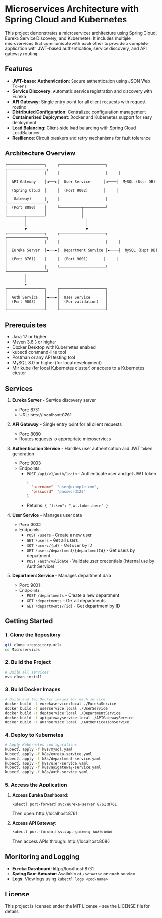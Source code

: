 # Microservices Architecture with Spring Cloud and Kubernetes

This project demonstrates a microservices architecture using Spring Cloud, Eureka Service Discovery, and Kubernetes. It includes multiple microservices that communicate with each other to provide a complete application with JWT-based authentication, service discovery, and API gateway routing.

## Features

- **JWT-based Authentication**: Secure authentication using JSON Web Tokens
- **Service Discovery**: Automatic service registration and discovery with Eureka
- **API Gateway**: Single entry point for all client requests with request routing
- **Distributed Configuration**: Centralized configuration management
- **Containerized Deployment**: Docker and Kubernetes support for easy deployment
- **Load Balancing**: Client-side load balancing with Spring Cloud LoadBalancer
- **Resilience**: Circuit breakers and retry mechanisms for fault tolerance

## Architecture Overview

```
┌─────────────────┐     ┌─────────────────────┐     ┌──────────────────┐
│                 │     │                     │     │                  │
│  API Gateway    │◄───►│  User Service      │◄────┤  MySQL (User DB) │
│  (Spring Cloud  │     │  (Port 9002)       │     │                  │
│   Gateway)      │     │                     │     └──────────────────┘
│  (Port 8080)    │     └──────────┬──────────┘
│                 │                │
└────────┬────────┘                │
         │                           │
         │                           │
         ▼                           ▼
┌─────────────────┐     ┌─────────────────────┐     ┌──────────────────┐
│                 │     │                     │     │                  │
│  Eureka Server  │◄───►│  Department Service │◄────┤  MySQL (Dept DB)  │
│  (Port 8761)    │     │  (Port 9001)       │     │                  │
│                 │     └─────────────────────┘     └──────────────────┘
         │
         │
         ▼
┌─────────────────┐     ┌─────────────────────┐
│                 │     │                     │
│  Auth Service   │◄───►│  User Service       │
│  (Port 9003)    │     │  (For validation)   │
│                 │     │                     │
└─────────────────┘     └─────────────────────┘
```

## Prerequisites

- Java 17 or higher
- Maven 3.6.3 or higher
- Docker Desktop with Kubernetes enabled
- kubectl command-line tool
- Postman or any API testing tool
- MySQL 8.0 or higher (for local development)
- Minikube (for local Kubernetes cluster) or access to a Kubernetes cluster

## Services

1. **Eureka Server** - Service discovery server
   - Port: 8761
   - URL: http://localhost:8761

2. **API Gateway** - Single entry point for all client requests
   - Port: 8080
   - Routes requests to appropriate microservices

3. **Authentication Service** - Handles user authentication and JWT token generation
   - Port: 9003
   - Endpoints:
     - `POST /api/v1/auth/login` - Authenticate user and get JWT token
       ```json
       {
         "username": "user@example.com",
         "password": "password123"
       }
       ```
     - Returns: `{ "token": "jwt.token.here" }`

4. **User Service** - Manages user data
   - Port: 9002
   - Endpoints: 
     - `POST /users` - Create a new user
     - `GET /users` - Get all users
     - `GET /users/{id}` - Get user by ID
     - `GET /users/department/{departmentId}` - Get users by department
     - `POST /auth/validate` - Validate user credentials (internal use by Auth Service)

5. **Department Service** - Manages department data
   - Port: 9001
   - Endpoints:
     - `POST /departments` - Create a new department
     - `GET /departments` - Get all departments
     - `GET /departments/{id}` - Get department by ID

## Getting Started

### 1. Clone the Repository

```bash
git clone <repository-url>
cd Microservices
```

### 2. Build the Project

```bash
# Build all services
mvn clean install
```

### 3. Build Docker Images

```bash
# Build and tag Docker images for each service
docker build -t eurekaservice:local ./EurekaService
docker build -t userservice:local ./UserService
docker build -t deptservice:local ./DepartmentService
docker build -t apigatewayservice:local ./APIGatewayService
docker build -t authservice:local ./AuthenticationService
```

### 4. Deploy to Kubernetes

```bash
# Apply Kubernetes configurations
kubectl apply -f k8s/mysql.yaml
kubectl apply -f k8s/eureka-service.yaml
kubectl apply -f k8s/department-service.yaml
kubectl apply -f k8s/user-service.yaml
kubectl apply -f k8s/apigateway-service.yaml
kubectl apply -f k8s/auth-service.yaml
```

### 5. Access the Application

1. **Access Eureka Dashboard**:
   ```bash
   kubectl port-forward svc/eureka-server 8761:8761
   ```
   Then open: http://localhost:8761

2. **Access API Gateway**:
   ```bash
   kubectl port-forward svc/api-gateway 8080:8080
   ```
   Then access APIs through: http://localhost:8080

## Monitoring and Logging

- **Eureka Dashboard**: http://localhost:8761
- **Spring Boot Actuator**: Available at `/actuator` on each service
- **Logs**: View logs using `kubectl logs <pod-name>`

## License

This project is licensed under the MIT License - see the LICENSE file for details.
